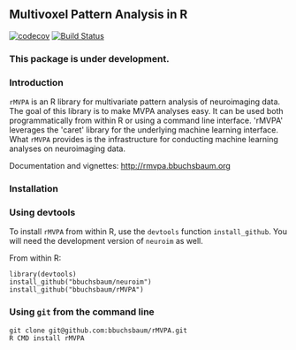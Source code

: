
Multivoxel Pattern Analysis in R
--------------------------------

[![codecov](https://codecov.io/gh/rMVPA/NA/branch/master/graph/badge.svg)](https://codecov.io/github/bbuchsbaum/rMVPA?branch=master) [![Build Status](https://travis-ci.org/rMVPA/NA.svg?branch=master)](https://travis-ci.org/bbuchsbaum/rMVPA)

### This package is under development.

### Introduction

`rMVPA` is an R library for multivariate pattern analysis of neuroimaging data. The goal of this library is to make MVPA analyses easy. It can be used both programmatically from within R or using a command line interface. 'rMVPA' leverages the 'caret' library for the underlying machine learning interface. What `rMVPA` provides is the infrastructure for conducting machine learning analyses on neuroimaging data.

Documentation and vignettes: <http://rmvpa.bbuchsbaum.org>

### Installation

### Using devtools

To install `rMVPA` from within R, use the `devtools` function `install_github`. You will need the development version of `neuroim` as well.

From within R:

    library(devtools)
    install_github("bbuchsbaum/neuroim")
    install_github("bbuchsbaum/rMVPA")

### Using `git` from the command line

    git clone git@github.com:bbuchsbaum/rMVPA.git
    R CMD install rMVPA
